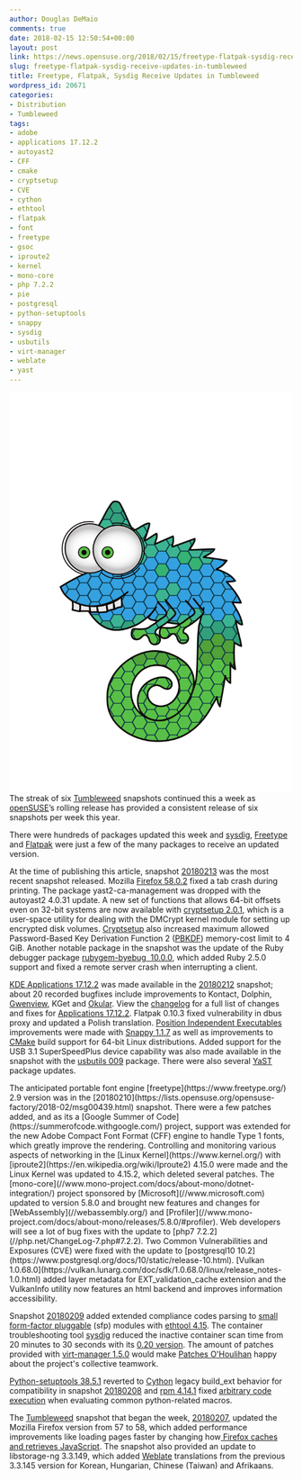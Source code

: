 ```yaml
---
author: Douglas DeMaio
comments: true
date: 2018-02-15 12:50:54+00:00
layout: post
link: https://news.opensuse.org/2018/02/15/freetype-flatpak-sysdig-receive-updates-in-tumbleweed/
slug: freetype-flatpak-sysdig-receive-updates-in-tumbleweed
title: Freetype, Flatpak, Sysdig Receive Updates in Tumbleweed
wordpress_id: 20671
categories:
- Distribution
- Tumbleweed
tags:
- adobe
- applications 17.12.2
- autoyast2
- CFF
- cmake
- cryptsetup
- CVE
- cython
- ethtool
- flatpak
- font
- freetype
- gsoc
- iproute2
- kernel
- mono-core
- php 7.2.2
- pie
- postgresql
- python-setuptools
- snappy
- sysdig
- usbutils
- virt-manager
- weblate
- yast
---
```


![](/wp-content/uploads/2016/09/vector-chameleon.png)The streak of six [Tumbleweed](https://en.opensuse.org/Portal:Tumbleweed) snapshots continued this a week as [openSUSE](https://www.opensuse.org/)’s rolling release has provided a consistent release of six snapshots per week this year.

There were hundreds of packages updated this week and [sysdig](https://www.sysdig.org/), [Freetype](https://www.freetype.org/) and [Flatpak](https://flatpak.org/) were just a few of the many packages to receive an updated version.

At the time of publishing this article, snapshot [20180213](https://lists.opensuse.org/opensuse-factory/2018-02/msg00521.html) was the most recent snapshot released. Mozilla [Firefox 58.0.2](https://www.mozilla.org/en-US/firefox/58.0.2/releasenotes/) fixed a tab crash during printing. The package yast2-ca-management was dropped with the autoyast2 4.0.31 update. A new set of functions that allows 64-bit offsets even on 32-bit systems are now available with [cryptsetup 2.0.1](https://gitlab.com/cryptsetup/cryptsetup), which is a user-space utility for dealing with the DMCrypt kernel module for setting up encrypted disk volumes. [Cryptsetup](https://gitlab.com/cryptsetup/cryptsetup) also increased maximum allowed Password-Based Key Derivation Function 2 ([PBKDF](https://en.wikipedia.org/wiki/PBKDF2)) memory-cost limit to 4 GiB. Another notable package in the snapshot was the update of the Ruby debugger package [rubygem-byebug  10.0.0](https://github.com/deivid-rodriguez/byebug/blob/master/CHANGELOG.md), which added Ruby 2.5.0 support and fixed a remote server crash when interrupting a client.

[KDE Applications 17.12.2](https://www.kde.org/announcements/announce-applications-17.12.2.php) was made available in the [20180212](https://lists.opensuse.org/opensuse-factory/2018-02/msg00472.html) snapshot; about 20 recorded bugfixes include improvements to Kontact, Dolphin, [Gwenview](https://www.kde.org/applications/graphics/gwenview/), KGet and [Okular](https://okular.kde.org/). View the [changelog](https://www.kde.org/announcements/fulllog_applications.php?version=17.12.2) for a full list of changes and fixes for [Applications 17.12.2](https://www.kde.org/announcements/announce-applications-17.12.2.php). Flatpak 0.10.3 fixed vulnerability in dbus proxy and updated a Polish translation. [Position Independent Executables](https://en.wikipedia.org/wiki/Position-independent_code) improvements were made with [Snappy 1.1.7](https://github.com/google/snappy/releases) as well as improvements to [CMake](https://cmake.org/) build support for 64-bit Linux distributions. Added support for the USB 3.1 SuperSpeedPlus device capability was also made available in the snapshot with the [usbutils 009](//www.linuxfromscratch.org/blfs/view/cvs/general/usbutils.html) package. There were also several [YaST](https://en.wikipedia.org/wiki/YaST) package updates.

<!-- more -->The anticipated portable font engine [freetype](https://www.freetype.org/) 2.9 version was in the [20180210](https://lists.opensuse.org/opensuse-factory/2018-02/msg00439.html) snapshot. There were a few patches added, and as its a [Google Summer of Code](https://summerofcode.withgoogle.com/) project, support was extended for the new Adobe Compact Font Format (CFF) engine to handle Type 1 fonts, which greatly improve the rendering. Controlling and monitoring various aspects of networking in the [Linux Kernel](https://www.kernel.org/) with [iproute2](https://en.wikipedia.org/wiki/Iproute2) 4.15.0 were made and the Linux Kernel was updated to 4.15.2, which deleted several patches. The [mono-core](//www.mono-project.com/docs/about-mono/dotnet-integration/) project sponsored by [Microsoft](//www.microsoft.com) updated to version 5.8.0 and brought new features and changes for [WebAssembly](//webassembly.org/) and [Profiler](//www.mono-project.com/docs/about-mono/releases/5.8.0/#profiler). Web developers will see a lot of bug fixes with the update to [php7 7.2.2](//php.net/ChangeLog-7.php#7.2.2). Two Common Vulnerabilities and Exposures (CVE) were fixed with the update to [postgresql10 10.2](https://www.postgresql.org/docs/10/static/release-10.html). [Vulkan 1.0.68.0](https://vulkan.lunarg.com/doc/sdk/1.0.68.0/linux/release_notes-1.0.html) added layer metadata for EXT_validation_cache extension and the VulkanInfo utility now features an html backend and improves information accessibility.

Snapshot [20180209](https://lists.opensuse.org/opensuse-factory/2018-02/msg00397.html) added extended compliance codes parsing to [small form-factor pluggable](https://en.wikipedia.org/wiki/Small_form-factor_pluggable_transceiver) (sfp) modules with [ethtool 4.15](https://www.kernel.org/pub/software/network/ethtool/). The container troubleshooting tool [sysdig](https://www.sysdig.org/) reduced the inactive container scan time from 20 minutes to 30 seconds with its [0.20 version](https://github.com/draios/sysdig/releases). The amount of patches provided with [virt-manager 1.5.0](https://virt-manager.org/download/) would make [Patches O'Houlihan](https://youtu.be/peUyLXrgYZ0) happy about the project's collective teamwork.

[Python-setuptools 38.5.1](https://pypi.python.org/pypi/setuptools) reverted to [Cython](//cython.org/) legacy build_ext behavior for compatibility in snapshot [20180208](https://lists.opensuse.org/opensuse-factory/2018-02/msg00376.html) and [rpm 4.14.1](//rpm.org/wiki/Releases/4.14.1) fixed [arbitrary code execution](https://en.wikipedia.org/wiki/Arbitrary_code_execution) when evaluating common python-related macros.

The [Tumbleweed](https://en.opensuse.org/Portal:Tumbleweed) snapshot that began the week, [20180207](https://lists.opensuse.org/opensuse-factory/2018-02/msg00305.html), updated the Mozilla Firefox version from 57 to 58, which added performance improvements like loading pages faster by changing how[ Firefox caches and retrieves JavaScript](https://blog.mozilla.org/javascript/2017/12/12/javascript-startup-bytecode-cache/). The snapshot also provided an update to libstorage-ng 3.3.149, which added [Weblate](https://l10n.opensuse.org/) translations from the previous 3.3.145 version for Korean, Hungarian, Chinese (Taiwan) and Afrikaans.
